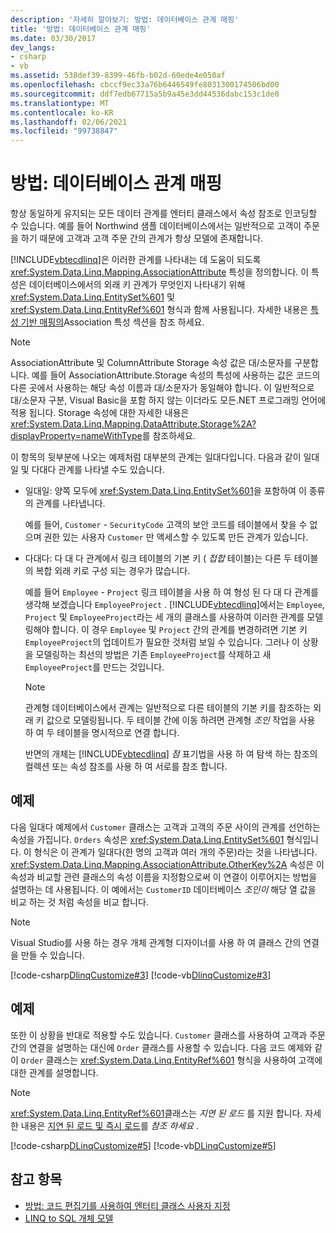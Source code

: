 ```yaml
---
description: '자세히 알아보기: 방법: 데이터베이스 관계 매핑'
title: '방법: 데이터베이스 관계 매핑'
ms.date: 03/30/2017
dev_langs:
- csharp
- vb
ms.assetid: 538def39-8399-46fb-b02d-60ede4e050af
ms.openlocfilehash: cbccf9ec33a76b6446549fe8031300174506bd00
ms.sourcegitcommit: ddf7edb67715a5b9a45e3dd44536dabc153c1de0
ms.translationtype: MT
ms.contentlocale: ko-KR
ms.lasthandoff: 02/06/2021
ms.locfileid: "99738847"
---
```

# <a name="how-to-map-database-relationships"></a>방법: 데이터베이스 관계 매핑

항상 동일하게 유지되는 모든 데이터 관계를 엔터티 클래스에서 속성 참조로 인코딩할 수 있습니다. 예를 들어 Northwind 샘플 데이터베이스에서는 일반적으로 고객이 주문을 하기 때문에 고객과 고객 주문 간의 관계가 항상 모델에 존재합니다.  
  
 [!INCLUDE[vbtecdlinq](../../../../../../includes/vbtecdlinq-md.md)]은 이러한 관계를 나타내는 데 도움이 되도록 <xref:System.Data.Linq.Mapping.AssociationAttribute> 특성을 정의합니다. 이 특성은 데이터베이스에서의 외래 키 관계가 무엇인지 나타내기 위해 <xref:System.Data.Linq.EntitySet%601> 및 <xref:System.Data.Linq.EntityRef%601> 형식과 함께 사용됩니다. 자세한 내용은 [특성 기반 매핑의](attribute-based-mapping.md)Association 특성 섹션을 참조 하세요.  
  
> [!NOTE]
> AssociationAttribute 및 ColumnAttribute Storage 속성 값은 대/소문자를 구분합니다. 예를 들어 AssociationAttribute.Storage 속성의 특성에 사용하는 값은 코드의 다른 곳에서 사용하는 해당 속성 이름과 대/소문자가 동일해야 합니다. 이 일반적으로 대/소문자 구분, Visual Basic을 포함 하지 않는 이더라도 모든.NET 프로그래밍 언어에 적용 됩니다. Storage 속성에 대한 자세한 내용은 <xref:System.Data.Linq.Mapping.DataAttribute.Storage%2A?displayProperty=nameWithType>를 참조하세요.  
  
 이 항목의 뒷부분에 나오는 예제처럼 대부분의 관계는 일대다입니다. 다음과 같이 일대일 및 다대다 관계를 나타낼 수도 있습니다.  
  
- 일대일: 양쪽 모두에 <xref:System.Data.Linq.EntitySet%601>을 포함하여 이 종류의 관계를 나타냅니다.  
  
     예를 들어, `Customer` - `SecurityCode` 고객의 보안 코드를 테이블에서 찾을 수 없으며 권한 있는 사용자 `Customer` 만 액세스할 수 있도록 만든 관계가 있습니다.  
  
- 다대다: 다 대 다 관계에서 링크 테이블의 기본 키 ( *접합* 테이블)는 다른 두 테이블의 복합 외래 키로 구성 되는 경우가 많습니다.  
  
     예를 들어 `Employee` - `Project` 링크 테이블을 사용 하 여 형성 된 다 대 다 관계를 생각해 보겠습니다 `EmployeeProject` . [!INCLUDE[vbtecdlinq](../../../../../../includes/vbtecdlinq-md.md)]에서는 `Employee`, `Project` 및 `EmployeeProject`라는 세 개의 클래스를 사용하여 이러한 관계를 모델링해야 합니다. 이 경우 `Employee` 및 `Project` 간의 관계를 변경하려면 기본 키 `EmployeeProject`의 업데이트가 필요한 것처럼 보일 수 있습니다. 그러나 이 상황을 모델링하는 최선의 방법은 기존 `EmployeeProject`를 삭제하고 새 `EmployeeProject`를 만드는 것입니다.  
  
    > [!NOTE]
    > 관계형 데이터베이스에서 관계는 일반적으로 다른 테이블의 기본 키를 참조하는 외래 키 값으로 모델링됩니다. 두 테이블 간에 이동 하려면 관계형 *조인* 작업을 사용 하 여 두 테이블을 명시적으로 연결 합니다.  
    >
    >  반면의 개체는 [!INCLUDE[vbtecdlinq](../../../../../../includes/vbtecdlinq-md.md)] *점* 표기법을 사용 하 여 탐색 하는 참조의 컬렉션 또는 속성 참조를 사용 하 여 서로를 참조 합니다.  
  
## <a name="example"></a>예제  

 다음 일대다 예제에서 `Customer` 클래스는 고객과 고객의 주문 사이의 관계를 선언하는 속성을 가집니다.  `Orders` 속성은 <xref:System.Data.Linq.EntitySet%601> 형식입니다. 이 형식은 이 관계가 일대다(한 명의 고객과 여러 개의 주문)라는 것을 나타냅니다. <xref:System.Data.Linq.Mapping.AssociationAttribute.OtherKey%2A> 속성은 이 속성과 비교할 관련 클래스의 속성 이름을 지정함으로써 이 연결이 이루어지는 방법을 설명하는 데 사용됩니다. 이 예에서는 `CustomerID` 데이터베이스 *조인이* 해당 열 값을 비교 하는 것 처럼 속성을 비교 합니다.  
  
> [!NOTE]
> Visual Studio를 사용 하는 경우 개체 관계형 디자이너를 사용 하 여 클래스 간의 연결을 만들 수 있습니다.  
  
 [!code-csharp[DlinqCustomize#3](../../../../../../samples/snippets/csharp/VS_Snippets_Data/DLinqCustomize/cs/Program.cs#3)]
 [!code-vb[DlinqCustomize#3](../../../../../../samples/snippets/visualbasic/VS_Snippets_Data/DLinqCustomize/vb/Module1.vb#3)]  
  
## <a name="example"></a>예제  

 또한 이 상황을 반대로 적용할 수도 있습니다. `Customer` 클래스를 사용하여 고객과 주문 간의 연결을 설명하는 대신에 `Order` 클래스를 사용할 수 있습니다. 다음 코드 예제와 같이 `Order` 클래스는 <xref:System.Data.Linq.EntityRef%601> 형식을 사용하여 고객에 대한 관계를 설명합니다.  
  
> [!NOTE]
> <xref:System.Data.Linq.EntityRef%601>클래스는 *지연 된 로드* 를 지원 합니다. 자세한 내용은 [지연 된 로드 및 즉시 로드](deferred-versus-immediate-loading.md)를 *참조 하세요* .  
  
 [!code-csharp[DLinqCustomize#5](../../../../../../samples/snippets/csharp/VS_Snippets_Data/DLinqCustomize/cs/Program.cs#5)]
 [!code-vb[DLinqCustomize#5](../../../../../../samples/snippets/visualbasic/VS_Snippets_Data/DLinqCustomize/vb/Module1.vb#5)]  
  
## <a name="see-also"></a>참고 항목

- [방법: 코드 편집기를 사용하여 엔터티 클래스 사용자 지정](how-to-customize-entity-classes-by-using-the-code-editor.md)
- [LINQ to SQL 개체 모델](the-linq-to-sql-object-model.md)
